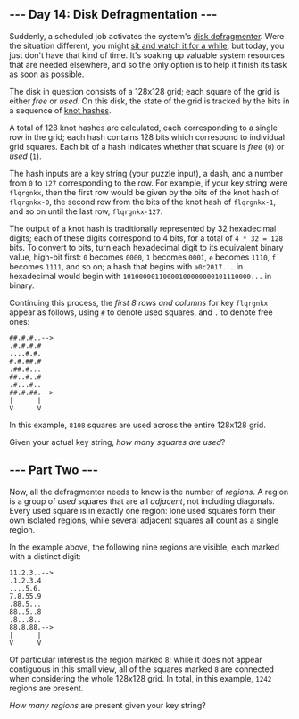 --- Day 14: Disk Defragmentation ---
------------------------------------

Suddenly, a scheduled job activates the system's [disk
defragmenter](https://en.wikipedia.org/wiki/Defragmentation). Were the
situation different, you might [sit and watch it for a
while](https://www.youtube.com/watch?v=kPv1gQ5Rs8A&t=37), but today, you
just don't have that kind of time. It's soaking up valuable system
resources that are needed elsewhere, and so the only option is to help
it finish its task as soon as possible.

The disk in question consists of a 128x128 grid; each square of the grid
is either *free* or *used*. On this disk, the state of the grid is
tracked by the bits in a sequence of [knot hashes](10).

A total of 128 knot hashes are calculated, each corresponding to a
single row in the grid; each hash contains 128 bits which correspond to
individual grid squares. Each bit of a hash indicates whether that
square is *free* (`0`) or *used* (`1`).

The hash inputs are a key string (your puzzle input), a dash, and a
number from `0` to `127` corresponding to the row. For example, if your
key string were `flqrgnkx`, then the first row would be given by the
bits of the knot hash of `flqrgnkx-0`, the second row from the bits of
the knot hash of `flqrgnkx-1`, and so on until the last row,
`flqrgnkx-127`.

The output of a knot hash is traditionally represented by 32 hexadecimal
digits; each of these digits correspond to 4 bits, for a total of
`4 * 32 = 128` bits. To convert to bits, turn each hexadecimal digit to
its equivalent binary value, high-bit first: `0` becomes `0000`, `1`
becomes `0001`, `e` becomes `1110`, `f` becomes `1111`, and so on; a
hash that begins with `a0c2017...` in hexadecimal would begin with
`10100000110000100000000101110000...` in binary.

Continuing this process, the *first 8 rows and columns* for key
`flqrgnkx` appear as follows, using `#` to denote used squares, and `.`
to denote free ones:

    ##.#.#..-->
    .#.#.#.#   
    ....#.#.   
    #.#.##.#   
    .##.#...   
    ##..#..#   
    .#...#..   
    ##.#.##.-->
    |      |   
    V      V   

In this example, `8108` squares are used across the entire 128x128 grid.

Given your actual key string, *how many squares are used*?

--- Part Two ---
----------------

Now, <span title="This is exactly how it works in real life.">all the
defragmenter needs to know</span> is the number of *regions*. A region
is a group of *used* squares that are all *adjacent*, not including
diagonals. Every used square is in exactly one region: lone used squares
form their own isolated regions, while several adjacent squares all
count as a single region.

In the example above, the following nine regions are visible, each
marked with a distinct digit:

    11.2.3..-->
    .1.2.3.4   
    ....5.6.   
    7.8.55.9   
    .88.5...   
    88..5..8   
    .8...8..   
    88.8.88.-->
    |      |   
    V      V   

Of particular interest is the region marked `8`; while it does not
appear contiguous in this small view, all of the squares marked `8` are
connected when considering the whole 128x128 grid. In total, in this
example, `1242` regions are present.

*How many regions* are present given your key string?
